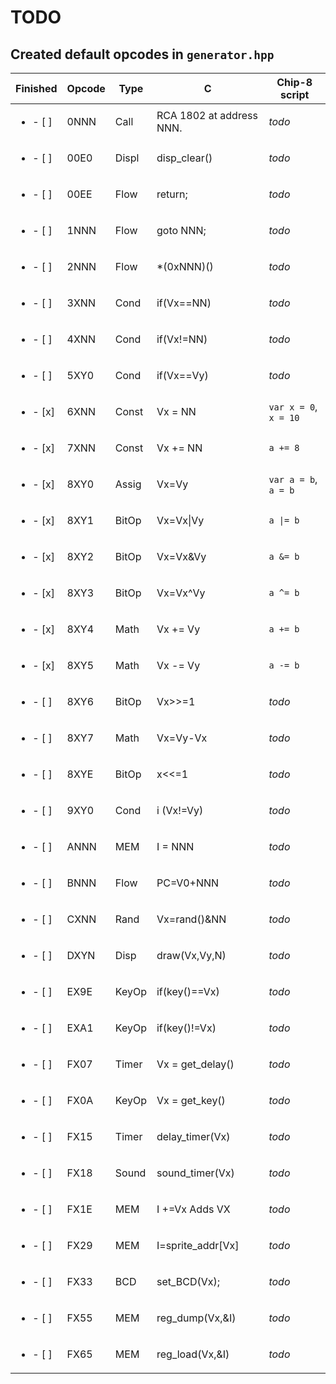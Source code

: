 # TODO

## Created default opcodes in `generator.hpp`

| Finished | Opcode | Type | C | Chip-8 script |
| --- | --- | --- | --- | --- |
| <ul><li>- [ ] </li></ul> | 0NNN | Call | RCA 1802 at address NNN. | *todo* |
| <ul><li>- [ ] </li></ul> | 00E0 | Displ | disp_clear()	| *todo* |
| <ul><li>- [ ] </li></ul> | 00EE | Flow | return; | *todo* |	
| <ul><li>- [ ] </li></ul> | 1NNN | Flow | goto NNN; | *todo* |	
| <ul><li>- [ ] </li></ul> | 2NNN | Flow | *(0xNNN)() | *todo* |	
| <ul><li>- [ ] </li></ul> | 3XNN | Cond | if(Vx==NN) | *todo* |	
| <ul><li>- [ ] </li></ul> | 4XNN | Cond | if(Vx!=NN) | *todo* |	
| <ul><li>- [ ] </li></ul> | 5XY0 | Cond | if(Vx==Vy) | *todo* |	
| <ul><li>- [x] </li></ul> | 6XNN | Const | Vx = NN | <code>var x = 0</code>, <code>x = 10</code> |	
| <ul><li>- [x] </li></ul> | 7XNN | Const | Vx += NN | <code>a += 8</code> |	
| <ul><li>- [x] </li></ul> | 8XY0 | Assig | Vx=Vy | <code>var a = b</code>, <code>a = b</code> |
| <ul><li>- [x] </li></ul> | 8XY1 | BitOp | Vx=Vx\|Vy | <code>a \|= b</code> |	
| <ul><li>- [x] </li></ul> | 8XY2 | BitOp | Vx=Vx&Vy | <code>a &= b</code> |	
| <ul><li>- [x] </li></ul> | 8XY3 | BitOp | Vx=Vx^Vy | <code>a ^= b</code> |	
| <ul><li>- [x] </li></ul> | 8XY4 | Math | Vx += Vy | <code>a += b</code> |	
| <ul><li>- [x] </li></ul> | 8XY5 | Math | Vx -= Vy | <code>a -= b</code> |	
| <ul><li>- [ ] </li></ul> | 8XY6 | BitOp | Vx>>=1 | *todo* |	
| <ul><li>- [ ] </li></ul> | 8XY7 | Math | Vx=Vy-Vx | *todo* |	
| <ul><li>- [ ] </li></ul> | 8XYE | BitOp | x<<=1 | *todo* |	
| <ul><li>- [ ] </li></ul> | 9XY0 | Cond | i (Vx!=Vy) | *todo* |	
| <ul><li>- [ ] </li></ul> | ANNN | MEM | I = NNN | *todo* |	
| <ul><li>- [ ] </li></ul> | BNNN | Flow | PC=V0+NNN | *todo* |	
| <ul><li>- [ ] </li></ul> | CXNN | Rand | Vx=rand()&NN | *todo* |
| <ul><li>- [ ] </li></ul> | DXYN | Disp | draw(Vx,Vy,N) | *todo* |	
| <ul><li>- [ ] </li></ul> | EX9E | KeyOp | if(key()==Vx) | *todo* |	
| <ul><li>- [ ] </li></ul> | EXA1 | KeyOp | if(key()!=Vx) | *todo* |	
| <ul><li>- [ ] </li></ul> | FX07 | Timer | Vx = get_delay() | *todo* |	
| <ul><li>- [ ] </li></ul> | FX0A | KeyOp | Vx = get_key() | *todo* |	
| <ul><li>- [ ] </li></ul> | FX15 | Timer | delay_timer(Vx) | *todo* |	
| <ul><li>- [ ] </li></ul> | FX18 | Sound | sound_timer(Vx) | *todo* |	
| <ul><li>- [ ] </li></ul> | FX1E | MEM | I +=Vx	Adds VX | *todo* | 
| <ul><li>- [ ] </li></ul> | FX29 | MEM | I=sprite_addr[Vx] | *todo* |	
| <ul><li>- [ ] </li></ul> | FX33 | BCD | set_BCD(Vx); | *todo* |
| <ul><li>- [ ] </li></ul> | FX55 | MEM | reg_dump(Vx,&I) | *todo* |	
| <ul><li>- [ ] </li></ul> | FX65 | MEM | reg_load(Vx,&I) | *todo* |
